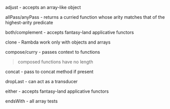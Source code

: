 adjust - accepts an array-like object

allPass/anyPass - returns a curried function whose arity matches that of the highest-arity predicate

both/complement - accepts fantasy-land applicative functors

clone - Rambda work only with objects and arrays

compose/curry - passes context to functions

> composed functions have no length

concat - pass to concat method if present

dropLast - can act as a transducer

either - accepts fantasy-land applicative functors

endsWith - all array tests
